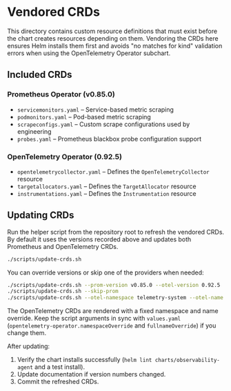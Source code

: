 # Vendored CRDs

This directory contains custom resource definitions that must exist before the chart creates resources depending on them. Vendoring the CRDs here ensures Helm installs them first and avoids "no matches for kind" validation errors when using the OpenTelemetry Operator subchart.

## Included CRDs

### Prometheus Operator (v0.85.0)
- `servicemonitors.yaml` – Service-based metric scraping
- `podmonitors.yaml` – Pod-based metric scraping
- `scrapeconfigs.yaml` – Custom scrape configurations used by engineering
- `probes.yaml` – Prometheus blackbox probe configuration support

### OpenTelemetry Operator (0.92.5)
- `opentelemetrycollector.yaml` – Defines the `OpenTelemetryCollector` resource
- `targetallocators.yaml` – Defines the `TargetAllocator` resource
- `instrumentations.yaml` – Defines the `Instrumentation` resource

## Updating CRDs

Run the helper script from the repository root to refresh the vendored CRDs. By default it uses the versions recorded above and updates both Prometheus and OpenTelemetry CRDs.

```bash
./scripts/update-crds.sh
```

You can override versions or skip one of the providers when needed:

```bash
./scripts/update-crds.sh --prom-version v0.85.0 --otel-version 0.92.5
./scripts/update-crds.sh --skip-prom
./scripts/update-crds.sh --otel-namespace telemetry-system --otel-name opentelemetry-operator
```

The OpenTelemetry CRDs are rendered with a fixed namespace and name override. Keep the script arguments in sync with `values.yaml` (`opentelemetry-operator.namespaceOverride` and `fullnameOverride`) if you change them.

After updating:
1. Verify the chart installs successfully (`helm lint charts/observability-agent` and a test install).
2. Update documentation if version numbers changed.
3. Commit the refreshed CRDs.
